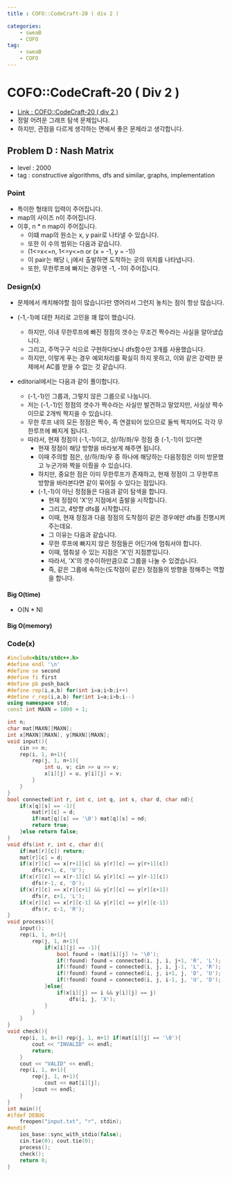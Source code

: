 ```yaml
---
title : COFO::CodeCraft-20 ( div 2 )

categories:
    - sweaB
    - COFO
tag:
    - sweaB
    - COFO
---
```

# COFO::CodeCraft-20 ( Div 2 )
- [Link : COFO::CodeCraft-20 ( div 2 )](https://codeforces.com/contest/1316/problem/D)
- 정말 어려운 그래프 탐색 문제입니다.
- 하지만, 관점을 다르게 생각하는 면에서 좋은 문제라고 생각합니다.

## Problem D : Nash Matrix

- level : 2000
- tag : constructive algorithms, dfs and similar, graphs, implementation

### Point
- 특이한 형태의 입력이 주어집니다.
- map의 사이즈 n이 주어집니다.
- 이후, n * n map이 주어집니다.
  - 이떄 map의 원소는 x, y pair로 나타낼 수 있습니다.
  - 또한 이 수의 범위는 다음과 같습니다.
  - (1<=x<=n, 1<=y<=n or (x = -1, y = -1))
  - 이 pair는 해당 i, j에서 출발하면 도착하는 곳의 위치를 나타냅니다.
  - 또한, 무한루프에 빠지는 경우엔 -1, -1이 주어집니다.

### Design(x)
- 문제에서 캐치해야할 점이 많습니다만 영어라서 그런지 놓치는 점이 항상 많습니다.
- (-1,-1)에 대한 처리로 고민을 꽤 많이 했습니다.
  - 하지만, 이내 무한루프에 빠진 정점의 갯수는 무조건 짝수라는 사실을 알아냈습니다.
  - 그리고, 주먹구구 식으로 구현하다보니 dfs함수만 3개를 사용했습니다.
  - 하지만, 이렇게 푸는 경우 예외처리를 확실히 하지 못하고, 이와 같은 강력한 문제에서 AC를 받을 수 없는 것 같습니다.

- editorial에서는 다음과 같이 풀이합니다.
  - (-1,-1)인 그룹과, 그렇지 않은 그룹으로 나눕니다.
  - 저는 (-1,-1)인 정점의 갯수가 짝수라는 사실만 발견하고 말았지만, 사실상 짝수이므로 2개씩 짝지을 수 있습니다.
  - 무한 루프 내의 모든 정점은 짝수, 즉 연결되어 있으므로 둘씩 짝지어도 각각 무한루프에 빠지게 됩니다.
  - 따라서, 현재 정점이 (-1,-1)이고, 상/하/좌/우 정점 중 (-1,-1)이 있다면
    - 현재 정점이 해당 방향을 바라보게 해주면 됩니다.
    - 이때 주의할 점은, 상/하/좌/우 중 하나에 해당하는 다음정점은 이미 방문했고 누군가와 짝을 이뤘을 수 있습니다.
    - 하지만, 중요한 점은 이미 무한루프가 존재하고, 현재 정점이 그 무한루프 방향을 바라본다면 같이 묶어질 수 있다는 점입니다.
    - (-1,-1)이 아닌 정점들은 다음과 같이 탐색을 합니다.
      - 현재 정점이 'X'인 지점에서 출발을 시작합니다.
      - 그리고, 4방향 dfs를 시작합니다.
      - 이때, 현재 정점과 다음 정점의 도착점이 같은 경우에만 dfs를 진행시켜주는데요.
      - 그 이유는 다음과 같습니다.
      - 무한 루프에 빠지지 않은 정점들은 어딘가에 멈춰서야 합니다.
      - 이때, 멈춰설 수 있는 지점은 'X'인 지점뿐입니다.
      - 따라서, 'X'의 갯수이하만큼으로 그룹을 나눌 수 있겠습니다.
      - 즉, 같은 그룹에 속하는(도착점이 같은) 정점들의 방향을 정해주는 역할을 합니다.


#### Big O(time)
- O(N * N)
#### Big O(memory)

### Code(x)

```cpp
#include<bits/stdc++.h>
#define endl '\n'
#define se second
#define fi first
#define pb push_back
#define rep(i,a,b) for(int i=a;i<b;i++)
#define r_rep(i,a,b) for(int i=a;i>b;i--)
using namespace std;
const int MAXN = 1000 + 1;

int n;
char mat[MAXN][MAXN];
int x[MAXN][MAXN], y[MAXN][MAXN];
void input(){
    cin >> n;
    rep(i, 1, n+1){
        rep(j, 1, n+1){
            int u, v; cin >> u >> v;
            x[i][j] = u, y[i][j] = v;
        }
    }
}
bool connected(int r, int c, int q, int s, char d, char nd){
    if(x[q][s] == -1){
        mat[r][c] = d;
        if(mat[q][s] == '\0') mat[q][s] = nd;
        return true;
    }else return false;
}
void dfs(int r, int c, char d){
    if(mat[r][c]) return;
    mat[r][c] = d;
    if(x[r][c] == x[r+1][c] && y[r][c] == y[r+1][c])
        dfs(r+1, c, 'U');
    if(x[r][c] == x[r-1][c] && y[r][c] == y[r-1][c])
        dfs(r-1, c, 'D');
    if(x[r][c] == x[r][c+1] && y[r][c] == y[r][c+1])
        dfs(r, c+1, 'L');
    if(x[r][c] == x[r][c-1] && y[r][c] == y[r][c-1])
        dfs(r, c-1, 'R');
}
void process(){
    input();
    rep(i, 1, n+1){
        rep(j, 1, n+1){
            if(x[i][j] == -1){
                bool found = (mat[i][j] != '\0');
                if(!found) found = connected(i, j, i, j+1, 'R', 'L');
                if(!found) found = connected(i, j, i, j-1, 'L', 'R');
                if(!found) found = connected(i, j, i+1, j, 'D', 'U');
                if(!found) found = connected(i, j, i-1, j, 'U', 'D');
            }else{
                if(x[i][j] == i && y[i][j] == j)
                    dfs(i, j, 'X');
            }
        }
    }
}
void check(){
    rep(i, 1, n+1) rep(j, 1, n+1) if(mat[i][j] == '\0'){
        cout << "INVALID" << endl;
        return;
    }
    cout << "VALID" << endl;
    rep(i, 1, n+1){
        rep(j, 1, n+1){
            cout << mat[i][j];
        }cout << endl;
    }
}
int main(){
#ifdef DEBUG
    freopen("input.txt", "r", stdin);
#endif
    ios_base::sync_with_stdio(false);
    cin.tie(0); cout.tie(0);
    process();
    check();
    return 0;
}
```

